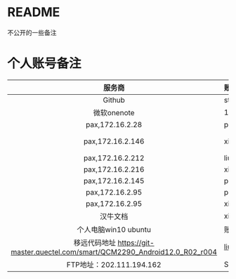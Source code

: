 # README

不公开的一些备注

# 个人账号备注

|服务商|账号|密码|
|:--:|:--|:--|
|Github|starmenxie| |
|微软onenote|13632780457| |
|pax,172.16.2.28| pax | pax123456 |
|pax,172.16.2.146| xielx | xielx123或者xielx123456|
|pax,172.16.2.212|liush |liush123 |
|pax,172.16.2.216|xielx|xielx |
|pax,172.16.2.145|paxroot| U2!#%145 |
|pax,172.16.2.95|paxroot| uL.#%71xC(0 |
|pax,172.16.2.95|xielx|xielx123 |
|汉牛文档|xielianxiong| $xLx123456|
|个人电脑win10 ubuntu |账号，xielianxiong|xielianxiong123|
|移远代码地址 https://git-master.quectel.com/smart/QCM2290_Android12.0_R02_r004|liush@paxsz.com|不告诉你|
|FTP地址：202.111.194.162 |SC200E_D_A12_r004  |123456 |
